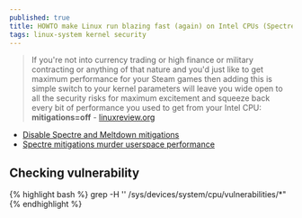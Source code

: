 ```yaml
---
published: true
title: HOWTO make Linux run blazing fast (again) on Intel CPUs (Spectre/Meltdown))
tags: linux-system kernel security
---
```

> If you're not into currency trading or high finance or military contracting or anything of that nature and you'd just like to get maximum performance for your Steam games then adding this is simple switch to your kernel parameters will leave you wide open to all the security risks for maximum excitement and squeeze back every bit of performance you used to get from your Intel CPU: **mitigations=off** - [linuxreview.org](https://linuxreviews.org/HOWTO_make_Linux_run_blazing_fast_(again)_on_Intel_CPUs)

- [Disable Spectre and Meltdown mitigations](https://unix.stackexchange.com/a/554922/192991)
- [Spectre mitigations murder userspace performance](https://news.ycombinator.com/item?id=27559795)

## Checking vulnerability
{% highlight bash %}
grep -H '' /sys/devices/system/cpu/vulnerabilities/*"
{% endhighlight %}
